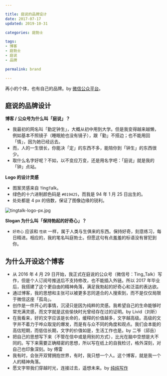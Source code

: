 ```yaml
---

title: 庭说的品牌设计  
date: 2017-07-17  
updated: 2019-10-31

categories: 庭勃士

tags: 
- 博客
- 庭勃士
- 庭说
- 品牌

permalink: brand  

---
```


再小的个体，也有自己的品牌。by [微信公众平台](https://mp.weixin.qq.com/)。


<!-- more -->

## 庭说的品牌设计

**博客 / 公众号为什么叫「庭说」？** 
- 我最初的网名叫「勤定钟生」，大概从初中用到大学。但是我变得越来越懒，例如基本不照镜子（睡眠舱也没有镜子），跟「勤」不搭边；也不能用回「情」，因为她已经远去。
- 而，人的一生很长，你能决「定」的东西不多，能陪你到「钟生」的东西很少。
- 取什么名字好呢？不如，以不变应万变，还是用名字吧：「庭说」就是我的「钟」点站。


**Logo 的设计灵感**
- 图案灵感来自 `T`ing`T`alk。
- 绿色的十六进制颜色码是 `#019425`，而我是 94 年 1 月 25 日出生的。
- 处处都是 4 px 的倍数，保证了图像边缘的锐利。


![tingtalk-logo-px.jpg](https://i.loli.net/2019/11/07/TPbFDeyJ7OCKauS.jpg)



**Slogan 为什么叫「保持勃起的好奇心」？**
- `好奇心` 应该和 `性欲` 一样，属于人类与生俱来的东西。保持好奇，刻意练习，每日精进。相应的，我的笔名叫庭勃士。但愿这句有点羞羞的标语没有冒犯到你。


## 为什么开设这个博客


- 从 2016 年 4 月 29 日开始，我正式在庭说的公众号（微信号：Ting_Talk）写作，但是个人订阅号推送后不支持修改，也不能插入外链。所以 2017 年毕业后，我搭建了这个更自由的精神角落，满足我勃起的好奇心和泛滥的表达欲。
- 通过博客，我的思想和主张可以被更多志同道合的人搜索到，而不是仅仅局限于微信这座「孤岛」。
- 创作是一件开心的事情，沉浸只是因为纯粹的灵感。我希望自己的生命能够时常充满灵感，而文字就是这些愉快时光曾经存在过的证明。by Livid（刘昕）
- 在我看来，好的文字应该是长命的，缓释的价值越多，文字越高级。高级的文字并不着力于哗众取宠的爆发，而是有与众不同的角度和观点。我们会本能的高估短期，而低估长期，文字的价值如是，生活工作也是。by 二爷（邱岳）
- 把自己的思想写下来（不管在信中或是用别的方式），比光在脑中空想是大不同的。写下来需要正确精密的思想，所以写在纸上的自我检讨，格外深刻，对自己也印象深刻。by 傅雷
- 我有时，会张开双臂拥抱世界，有时，我只想一个人。这个博客，就是我一个人的精神角落。
- 愿文字带我们穿越时光，连接过去，遥想未来。by [纯纯写作](https://writer.drakeet.com/)

